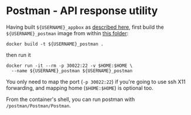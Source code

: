 # Postman - API response utility

Having built `${USERNAME}_appbox` as [described here](..), first build the
`${USERNAME}_postman` image from within [this folder](.):

```shell
docker build -t ${USERNAME}_postman .
```
then run it
```shell
docker run -it --rm -p 30022:22 -v $HOME:$HOME \
  --name ${USERNAME}_postman ${USERNAME}_postman
```
You only need to map the port (`-p 30022:22`) if you're going to use ssh X11
forwarding, and mapping home (`$HOME:$HOME`) is optional too.

From the container's shell, you can run postman with
`/postman/Postman/Postman`.
